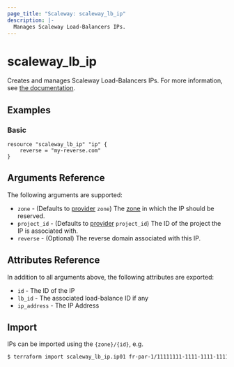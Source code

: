 ```yaml
---
page_title: "Scaleway: scaleway_lb_ip"
description: |-
  Manages Scaleway Load-Balancers IPs.
---
```


# scaleway_lb_ip

Creates and manages Scaleway Load-Balancers IPs.
For more information, see [the documentation](https://developers.scaleway.com/en/products/lb/zoned_api).

## Examples

### Basic

```hcl
resource "scaleway_lb_ip" "ip" {
    reverse = "my-reverse.com"
}
```

## Arguments Reference

The following arguments are supported:

- `zone` - (Defaults to [provider](../index.md#zone) `zone`) The [zone](../guides/regions_and_zones.md#zones) in which the IP should be reserved.
- `project_id` - (Defaults to [provider](../index.md#project_id) `project_id`) The ID of the project the IP is associated with.
- `reverse` - (Optional) The reverse domain associated with this IP.

## Attributes Reference

In addition to all arguments above, the following attributes are exported:

- `id` - The ID of the IP
- `lb_id` - The associated load-balance ID if any
- `ip_address` -  The IP Address

## Import

IPs can be imported using the `{zone}/{id}`, e.g.

```bash
$ terraform import scaleway_lb_ip.ip01 fr-par-1/11111111-1111-1111-1111-111111111111
```
